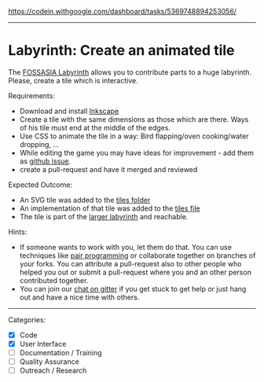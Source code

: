 https://codein.withgoogle.com/dashboard/tasks/5369748894253056/

---

# Labyrinth: Create an animated tile

The [FOSSASIA Labyrinth](https://github.com/fossasia/labyrinth/) allows you to contribute parts to a huge labyrinth. Please, create a tile which is interactive. 

Requirements:

- Download and install [Inkscape](http://inkscape.org/)
- Create a tile with the same dimensions as those which are there. Ways of his tile must end at the middle of the edges.
- Use CSS to animate the tile in a way: Bird flapping/oven cooking/water dropping, ... 
- While editing the game you may have ideas for improvement - add them as [github issue](https://github.com/fossasia/labyrinth/issues).
- create a pull-request and have it merged and reviewed

Expected Outcome:
- An SVG tile was added to the [tiles folder](https://github.com/fossasia/labyrinth/tree/master/tiles/)
- An implementation of that tile was added to the [tiles file](https://github.com/fossasia/labyrinth/blob/master/js/tiles.js)
- The tile is part of the [larger labyrinth](https://github.com/fossasia/labyrinth) and reachable.

Hints:
- If someone wants to work with you, let them do that. You can use techniques like [pair programming](https://www.youtube.com/watch?v=vgkahOzFH2Q) or collaborate together on branches of your forks. You can attribute a pull-request also to other people who helped you out or submit a pull-request where you and an other person contributed together.
- You can join our [chat on gitter](https://gitter.im/fossasia/labyrinth) if you get stuck to get help or just hang out and have a nice time with others.

---

Categories:
- [X] Code
- [X] User Interface
- [ ] Documentation / Training
- [ ] Quality Assurance
- [ ] Outreach / Research
